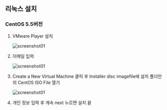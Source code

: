 ## 리눅스 설치



### CentOS 5.5버전 



1. VMware Player 설치

   ![screenshot01](https://user-images.githubusercontent.com/66635648/84226509-ec4b1900-ab1c-11ea-9c72-885db74fe8ad.png)

   

2. 이메일 입력

   ![screenshot01](https://user-images.githubusercontent.com/66635648/84226512-ed7c4600-ab1c-11ea-8a19-685612a2faee.png)

   

   

3. Create a New Virtual Machine 클릭 후  Installer disc imagefile에 설치 폴더안의 CentOS ISO File 열기

   ![screenshot01](https://user-images.githubusercontent.com/66635648/84226513-ed7c4600-ab1c-11ea-8305-f303689cde59.png)

   

   

4. 개인 정보 입력 후 계속 next 누르면 설치 끝









